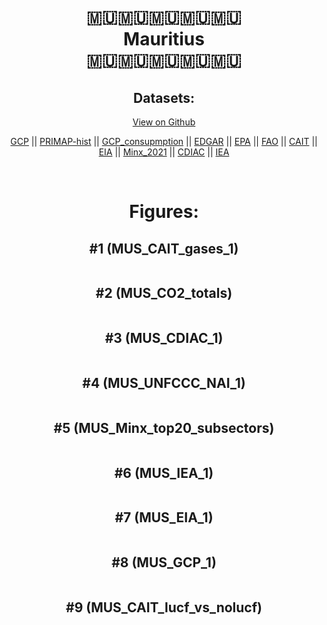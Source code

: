 
<center>
<h1 align="center">
🇲🇺🇲🇺🇲🇺🇲🇺🇲🇺
<br>
Mauritius
<br>
🇲🇺🇲🇺🇲🇺🇲🇺🇲🇺
</h1>
<h2>Datasets:</h2>
<p><a href="https://github.com/dquintani/GreenhouseData/tree/master/country_data/MUS_Mauritius/data">View on Github</a>
<br></p><p><a href="data/MUS_GCP.csv">GCP</a> || <a href="data/MUS_PRIMAP-hist.csv">PRIMAP-hist</a> || <a href="data/MUS_GCP_consupmption.csv">GCP_consupmption</a> || <a href="data/MUS_EDGAR.csv">EDGAR</a> || <a href="data/MUS_EPA.csv">EPA</a> || <a href="data/MUS_FAO.csv">FAO</a> || <a href="data/MUS_CAIT.csv">CAIT</a> || <a href="data/MUS_EIA.csv">EIA</a> || <a href="data/MUS_Minx_2021.csv">Minx_2021</a> || <a href="data/MUS_CDIAC.csv">CDIAC</a> || <a href="data/MUS_IEA.csv">IEA</a></p><p><br></p>
<h1>Figures:</h1><h2>#1 (MUS_CAIT_gases_1)</h2>
<p><img alt="" src="figures/MUS_CAIT_gases_1.png" /></p><h2>#2 (MUS_CO2_totals)</h2>
<p><img alt="" src="figures/MUS_CO2_totals.png" /></p><h2>#3 (MUS_CDIAC_1)</h2>
<p><img alt="" src="figures/MUS_CDIAC_1.png" /></p><h2>#4 (MUS_UNFCCC_NAI_1)</h2>
<p><img alt="" src="figures/MUS_UNFCCC_NAI_1.png" /></p><h2>#5 (MUS_Minx_top20_subsectors)</h2>
<p><img alt="" src="figures/MUS_Minx_top20_subsectors.png" /></p><h2>#6 (MUS_IEA_1)</h2>
<p><img alt="" src="figures/MUS_IEA_1.png" /></p><h2>#7 (MUS_EIA_1)</h2>
<p><img alt="" src="figures/MUS_EIA_1.png" /></p><h2>#8 (MUS_GCP_1)</h2>
<p><img alt="" src="figures/MUS_GCP_1.png" /></p><h2>#9 (MUS_CAIT_lucf_vs_nolucf)</h2>
<p><img alt="" src="figures/MUS_CAIT_lucf_vs_nolucf.png" /></p>